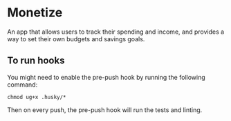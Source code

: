 # Monetize

An app that allows users to track their spending and income, and provides a way to set their own budgets and savings goals.

## To run hooks

You might need to enable the pre-push hook by running the following command:

`chmod ug+x .husky/* `

Then on every push, the pre-push hook will run the tests and linting.
